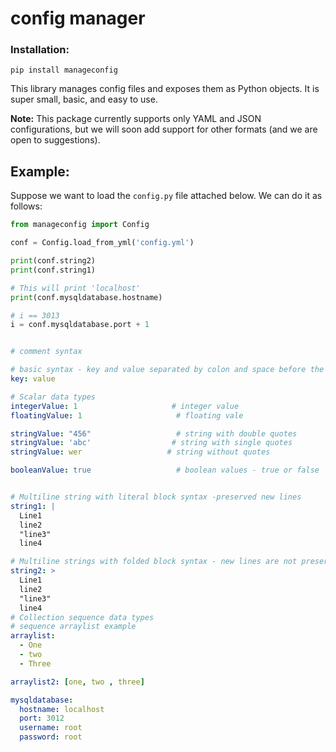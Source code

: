 # config manager

### Installation:
```
pip install manageconfig
```

This library manages config files and exposes them as Python objects. It is super small, basic, and easy to use.

**Note:** This package currently supports only YAML and JSON configurations, but we will soon add support for other formats (and we are open to suggestions).

## Example:

Suppose we want to load the `config.py` file attached below. We can do it as follows:


```python
from manageconfig import Config

conf = Config.load_from_yml('config.yml')

print(conf.string2)
print(conf.string1)

# This will print 'localhost'
print(conf.mysqldatabase.hostname)

# i == 3013
i = conf.mysqldatabase.port + 1

```



```yml

# comment syntax

# basic syntax - key and value separated by colon and space before the value
key: value

# Scalar data types
integerValue: 1                     # integer value
floatingValue: 1                     # floating vale

stringValue: "456"                   # string with double quotes
stringValue: 'abc'                  # string with single quotes
stringValue: wer                   # string without quotes

booleanValue: true                   # boolean values - true or false


# Multiline string with literal block syntax -preserved new lines
string1: |
  Line1
  line2
  "line3"
  line4

# Multiline strings with folded block syntax - new lines are not preserved, leading and trailing spaces are ignore
string2: >
  Line1
  line2
  "line3"
  line4
# Collection sequence data types
# sequence arraylist example
arraylist:
  - One
  - two
  - Three

arraylist2: [one, two , three]

mysqldatabase:
  hostname: localhost
  port: 3012
  username: root
  password: root
```


